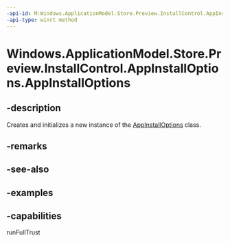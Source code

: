 ```yaml
---
-api-id: M:Windows.ApplicationModel.Store.Preview.InstallControl.AppInstallOptions.#ctor
-api-type: winrt method
---
```


<!-- Method syntax.
public AppInstallOptions.AppInstallOptions()
-->

# Windows.ApplicationModel.Store.Preview.InstallControl.AppInstallOptions.AppInstallOptions

## -description
Creates and initializes a new instance of the [AppInstallOptions](appinstalloptions.md) class.

## -remarks

## -see-also

## -examples

## -capabilities
runFullTrust
